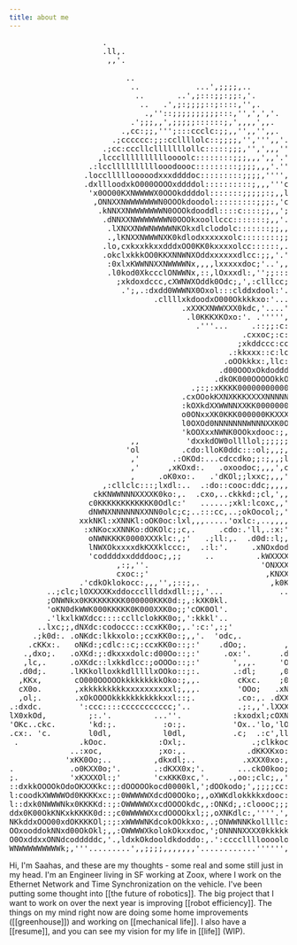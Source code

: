 ```yaml
---
title: about me
---
```

<pre class="ascii-art">
                    .                                                                                                       
                    .ll,.                                                                                                   
                     ,,'.                                                                                                   
                                                                                                                            
                         ..                                                                                                 
                          ..            ...',;;;;,..                                                                        
                           ..       ..',;:::;;:;;:,'.                                                                       
                            ..   .',;:;;;;::;::::,'',.                                                                      
                             .,''::;;;;;;;;;;:::,'',',','.                                                                    
                          .';;;,,',;;;;;::::::;,',,,,',,.                                                                   
                        .,cc:;;,''';:::ccclc:;;,,'',,'',,.                                                                  
                      .;cccccc:;;:ccllllolc::;;;;,'',''',,'..                                                               
                    .;cc:cccllclllllllollc:::::;;;,'',',,,'''.                                                              
                   ,lccclllllllllloooolc::::::::;;;,,,',,'.'''........                                                      
                 .:lccllllllllllooodoooc:::::::::;;;;,,,'.''',;::;,,,,,'.                                                   
                .locclllllooooodxxxddddoc:::::::::;;;;,'''',:::;,,''''''.                                                  
                .dxllloodxkO000OOOOxddddol::::::::::;,,,'''cxkko;''',,''''.                                                 
                 'x0OO00KXNWWWWX0OOOkddddol:::::::;;;;;:;,,lkkko,''',;,'''.                                                 
                  ,ONNXXNWWWWWWWN0OOOkdoodol:::::::::;;;:,'cxk0x:'''''''',.                                                 
                   .kNNXXNWWWWWWWN0OOOkdooddl::::c::::;;,,';dkOkc,,''','',.                                                 
                    .dNNXXNWWWWWWWN0OOOkxoollccc:::::::;,,'.;lllc;',,,,,,.                                                  
                     .lXNXXNWWNWWWWNKOkxdlclodolc:::::::;;,,'';:::;,,''..                                                   
                     .,lKNXXNWWWNXK0kdlodxxxxxxolc::::::::;;'..'.....                                                       
                    .lo,cxkxxkkxxdddxOO0KK0kxxxxolcc::::::,....'.                                                           
                    .okclxkkkOO0KKXNNWNXOddxxxxxxdlcc:;;,'.',,'..         .. .....                                          
                     :0xlxKWWNNXXNWWWWNx,,,,lxxxxxdoc;'..',,,,,....     ..        ..                                        
                     .l0kod0XkccclONWWNx,::,lOxxxdl:,'';;:::;'......  .            ..    ..                                 
                       ;xkdoxdccc,cXWNWXOddk0Odc;,',:clllcc;.. .......          ....'''',,''.                               
                        .';,.:dxdd0WWWNX0Oxol:::clddxdool:'.....  ..... .....',,,,,,,,,;,''''.                              
                               .cllllxkdoodxO000Okkkkxo:'........   .....''',,,,,,,,,;;,''''''.                             
                                     .xXXKXNWWXXX0kdc,'....'......  . .......,,,,,,,:;''.....''..''...                      
                                      .l0KKKXKOxo:'. .''''',;,'..............,,;;;;c;'.....'::,,,,,,,,.                     
                                        .'''...     .::;;:c:;;,'...........';:::::c;'.....;ol,,,''''',,'.                   
                                                  .cxxoc;:c:;::,.........';ccllc:c;'..',':kOl,,''','''',.                   
                                                 ;xkddccc:cc:;;;,,,'..',;codddocc;''.';;,:ddc,,'',;,..'''.                  
                                               .:kkxxx::c:lcccc:;,;::::lodddddll:,,'..''.,xOo;,,'','..','                   
                                              .oOOkkkx:,llc:;:clooooooddddxxollc,,,,......o0x:,,,''''',,.                   
                                             .d00OOOxOkdodddddoddddxkkkkkkkxocc;,,,,'......;:;,'',,,,,'.                    
                                            .dkOK000OOOOOkkOkxxxkOO00KKK000dcc;,,,,,''........',,'''....                    
                                       .;:;:xKKKK00000000000KKKXXXXNNXXKKK0occ;,,,,,,''...... .:l:;'''''.                   
                                     .cxOOokKXNXKKKXXXXNNNNNXXKK00000OOOkO0x:::,,,,,,,'''......cOxoc,'''.                   
                                     :kOXkdXXWWNNXXKK000000000000000KXKK0Okkl::;,,,,,,,','''''.,kOdl;'''.                   
                                     o0ONxxXK0KKK000000KKXXXXNNNXXX0KXXKKOkOxc::;,,,,,,,,,''''''o0xo:,''.                   
                                     l0OXOd0NNNNNNNWNNNXXK0Okxxdoolc:ckXX0Okko:::,,,,,,,,,,,,,,';kOdo;'''.                  
                                     'kOOXxxNWNK0OOkxdooc:;,,,,,,,;,,':OXKOkkxc;:;,',',,,,,,,,,,'l0kdc,''.                  
                          ,,          'dxxkdOW0ollllol;;;;;;;;;,,,,,,,'lKXOkxkd:::;,',,,,,,,,,,,';O0xo;''..                 
                         'ol         .cdo:lloK0ddc:::ol;,,;,,',;,;;;;,,,dXKOxxxl;::;,,,,,,,,,,,,''oKOd:.....                
                          ,'       .:OKOd:...cdccdko;;:;,,;lolll;;;,;;,,:kKOkxkxc:::,,,,,,,,,,,,,',loc;,'....               
                          ,'      ,xKOxd:.   .oxoodoc;,,,',cdc;::,;,,;,,'cOOkkxkd:::;,,,,,,,,,,,,,''oOdl:'..                
                          ,     .oK0xo:.   .'dKOl;;lxxc;,,,';c:ldldo:;,,,,oOkkkxxl;::;',,,,,,,,,,,,'cOkoc,...               
                    ,:cllclc:::;lxdl:..  .:do::cooc:ddc;,,,,,;;;::::;;,',';xOkkxxdc;::,,,,,,,,,,,,,'cOxl:,''.              
                  ckKNWWNNNXXXXK0ko:,.  .cxo,..ckkkd:;cl,',,,'',,,;::;,',,'ckOxdddo:::;,,,,,,,,,,,,,'cOxl:,''.              
                 c0KKKKKKKKKKKK0Odlc:'   ......;xkl:lcoxc,,',,',;''ldlllllclddollllc::;,''',,,,,,,',.,xkdl;''.              
                 dNWNXNNNNNNXXNN0olc;c;..:::cc,..;okOocol;,','.....,::ccccllllllc:cllccc:::;;:;;;,,'..coc;'.....            
               xxkNKl:xXNNKl:oOK0oc:lxl,,,.....'oxlc:,..,,,,''.....',,,,,,;;;;;::,;::::::cccclccc::;,;,',,,,,,,'''.         
                :xNKocxXNNKo:dOKOlc;;c,.     .cdo:.'ll,.:x:''.....',,,,,''''',,,''',,,,,,,,;;;;;;;;;,,,..cl;,,,,,','.       
                 oNWNKKKK0000XXXklc:,;'   .;ll:,.  .d0d::l;,,,:lolc:;;,,,'',,;,,'',,,,,,,,,,,',,',,,'''.:l,,,,,,'''',.      
                 lNWXOkxxxxdkKXXklccc:,  .:l:'.     .xNOxdodk0KOxxol:,,;clcc::;,,,,,,,;;;;,,,,,,,,,'.'.'lc,,,,:,.',','      
                 'coddddxxddddooc;,;;     ..         .kWXXXXXXKoldcol,'':oxxxddollc:;,,,''''',,;,,''''.'lc,,'''..''',.      
                       ,:;,''.                        'ONXXXXXKklol:cl;';ldddddddddolc;;;,''......  .....,;,,,,,','.        
                       cxoc:;'                         ,KNXXXXK0kolcclcclodddddddddolc;;;,''......  .................        
               .'cdkOklokocc:,,,'',;::;,.               ,k0KXXKKK00Okkxxddddddoooolc:;,''... .....        ........          
        ..;clc;lOXXXXKxddoccclllddxdll:;;,'...            ..'''''''''..''''...........    ........                          
        ;ONWNkx0KKKKKKKKK000000KKK0d:;,:kXK0kl.                        .'.........................                          
        'oKN0dkWWK000KKKKK0K000XXK0o;;'cOK0Ol'.                        .',;:::;,''...... .........                          
        .'lkxlkWXdcc::::ccllclokKK0o;,':kkkl'..                 .....  .,;;:cc:;'.....................                      
      ..lxc;;,dNXdc:codoccc::ccxKK0o;,.':c:',:;'             .cxO0Oo::c;,;::lll:,................''''.                      
     .;k0d:. .oNKdc:lkkxolo:;ccxKK0o:;,,'.  'odc,.          ,kKXX0olxxl;'.,::::;,................'''''.                     
    .cKKx:.   oNKd:;cdlc::c;:ccxKK0o::;:'    .dOo;.        ,OKXNXol0X0kxdlloooool:;;,,',;:cc:,'......',,,,,,......          
   .,dxo;.   .oXKd:;:dkxxxdolc:d00Oo::;:'     .ox:'.      .dKKXXO:l00000OOOOOOOOOOOkxxxxxkxl;'.....'cdddol:,,,,,,,'.        
   ,lc,.     .oXKdc::lxkkdlcc:;oOOOo::;:'       ',,,.     'O0O00x;l0000Okkkkkkkkkxdddddddo:,,..,;':xOOkkx:,,,,,,,,,,.       
  .d0d;.     .lKKkolloxkkdlllllxOOko::;:.       .:dl;     ,0K0O0d,;xOkkkkkkkkkxxxxdddddddo;,...,.:OOOkxx:',,'..'',,,'       
  ,KKx,       cO000OOOOOkkkkkkkkkOko:;,,.        cKxc.    ;0KO00d,.;dxddxxxxdddddolooooooc;'.....dOxxxkl',,'.''..',,'.      
  cX0o.       ,xkkkkkkkkkxxxxxxxxxxl;,,,.        'OOo;   .xNXKKx:,'.,ldooooooollllcllclllc,'....'xxoodd:',,.';,..',,.       
  ,ol;.       .xOkOOOOkkkkkkkkkkkxxl::;.         .co:,. .dXXXXk:,,''..,:ccccccccccc:::::::,'... ,kxdddl:',,'.''..','.       
.:dxdc.        ':ccc::::ccccccccccc;'..          .;:,,'.lXXXX0c,;,'','.......'',,,,;;;;,;;;,,'..dOxdxd:'',,,'.''',,.        
lX0xkOd,         ;:.'.         ...''.           :kxodxl;cOXNKl,;;;,,'.               ..........dOxddd:,'',,,,,,'.         
'OKc..ckc.       'kd:;.          :o:;.          'Ox..'lo,'lOOo;;;;;;,.                        .oOxdddc','',,,,,,'.           
.cx:. 'c.        l0dl,           l0dl,          .c;  .:c',ll:,,;,,;,.                        .lOxdddl:',,,'''...             
 .             .kOoc.           :Oxl;.              .;clkkoc;,,',,.                         ckdoddl;,,,,,,'.                
             ..:xoc,            ;xo:,.             .dKKXKxo:,''''.                         .clc:cc:',,,''.                 
            'xKK0Oo;..         ,dkxdl;..          .xXXX0xo:,,;,..                          ,oddoc,''',','.                  
.            .o0KXX0o;'.       .:dKXX0x;'.       ...ckO0koo;',;,.                           .okkkdc,''''''.                   
;.           'xKXXXOl:;'       'cxKKK0xc,'.    .,oo:;clc;,,',;,..                          .okkkdc,','..'....        .........
::dxkkOOOOkOdoOKXXKkc:;:dOOOOOkocd0000kl,';dOOkodo;',;;;;cc:;;,;cllllllccc:::clllllllcccc::dkkxdc:',,,'..',;;;;,,,;;;;;;;;''''
l:coodkXWWWWOd0KKKKxc:;:0WWWWWXdcdO0OOko;,,oXWKdlokkkkxdooc:;;.';::;coodooooddxolllc:cc:;;okxxxc:',,,''.';;;;;,,,,,;:;;;:;''..
l::dxk0NWWWNkx0KKKKd::;:OWWWWWXxcdOOOOkdc,,:ONKd;,:cloooc;;;:;,;:;'';:cc::::;;;,,,,,,,,,,,;::c:,'''..'..''''..','''''''''.',;,
ddx0K00OkKNKxkKKKK0d::;c0WWWWWXxcdOOOOkxl;;,oXNKdlc:,''''.',;;;,'........'.''''','''.';lc'',;;'''..,;;,,,,,,,...........,:cc::
NKkddxOOO00xdOKKKKOl;:;:xWWWWNKdcokOOkkxo:,.;ONWWNNKkollllc:,'',,;::::::ccccccc::cllc:lo:,,,,,'';;:;,;:cc:;;,'.........,cc,;;,
OOxooddokNNxd00OkOkl;,,:OWWWWXkolokOkxxdoc,';ONNNNXXXX0kkkkkkkkOOOxddkOOkkkkxxxoodddo::::llccc::;,;;;;;;,,,,,,',,'.....,:,,:;,
O0OxddxxONNdcodddddc,'.,ldxkOkdooldkdoddo:,.':cccclllloooololloool:;:cllc::cc::::;,,,'...''''',,'.',,,''',,,,,:;,,,'....,;,,,,
WNWWWWWWWWWk;,'''.........',,;;;;,,,,,,,'............'''''',,,;::,''''.'''',,'''''''''...'''.':::;'.......'',:c,,:cc::;;,,,,,,
</pre>

Hi, I'm Saahas, and these are my thoughts - some real and some still just in my head.  I'm an Engineer living in SF working at Zoox, where I work on the Ethernet Network and Time Synchronization on the vehicle.
I've been putting some thought into [[the future of robotics]]. The big project that I want to work on over the next year is improving [[robot efficiency]].
The things on my mind right now are doing some home improvements ([[greenhouse]]) and working on [[mechanical life]]. I also have a [[resume]], and you can see my vision for my life in [[life]] (WIP).
